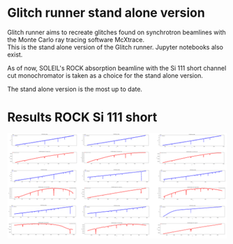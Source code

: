 # Glitch runner stand alone version 

Glitch runner aims to recreate glitches found on synchrotron beamlines with the Monte Carlo ray tracing software McXtrace.  
This is the stand alone version of the Glitch runner. Jupyter notebooks also exist.  

As of now, SOLEIL's ROCK absorption beamline with the Si 111 short channel cut monochromator is taken as a choice for the stand alone version.  

The stand alone version is the most up to date.

# Results ROCK Si 111 short

![ROCK_Si_111_short_1.7.1.png](ROCK_Si_111_short_1.7.1.png)
